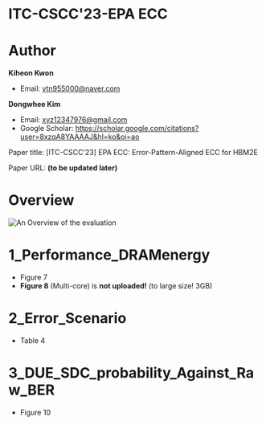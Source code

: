 # ITC-CSCC'23-EPA ECC

# Author

**Kiheon Kwon** 
- Email: ytn955000@naver.com

**Dongwhee Kim**
- Email: xyz12347976@gmail.com
- Google Scholar: https://scholar.google.com/citations?user=8xzqA8YAAAAJ&hl=ko&oi=ao

Paper title: [ITC-CSCC'23] EPA ECC: Error-Pattern-Aligned ECC for HBM2E

Paper URL: **(to be updated later)**

# Overview
![An Overview of the evaluation](https://github.com/xyz123479/ITC-CSCC_23-EPA_ECC/blob/master/EPA%20ECC_Overview.png)

# 1_Performance_DRAMenergy
- Figure 7
- **Figure 8** (Multi-core) is **not uploaded!** (to large size! 3GB)

# 2_Error_Scenario
- Table 4

# 3_DUE_SDC_probability_Against_Raw_BER
- Figure 10
